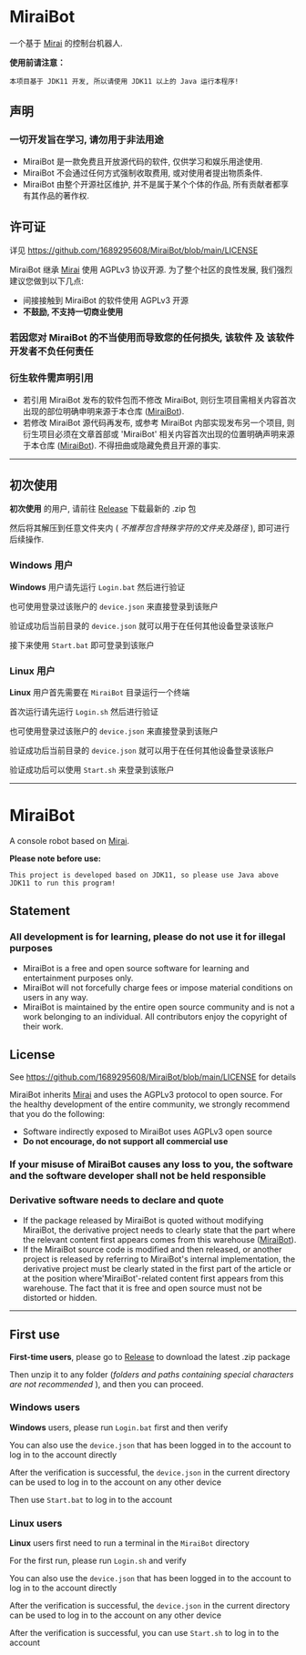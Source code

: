 # MiraiBot
一个基于 [Mirai](https://github.com/mamoe/mirai) 的控制台机器人.

**使用前请注意：**
```
本项目基于 JDK11 开发, 所以请使用 JDK11 以上的 Java 运行本程序!
```

## 声明

<h3>一切开发旨在学习, 请勿用于非法用途</h3>

- MiraiBot 是一款免费且开放源代码的软件, 仅供学习和娱乐用途使用.
- MiraiBot 不会通过任何方式强制收取费用, 或对使用者提出物质条件.
- MiraiBot 由整个开源社区维护, 并不是属于某个个体的作品, 所有贡献者都享有其作品的著作权.

## 许可证

详见 https://github.com/1689295608/MiraiBot/blob/main/LICENSE

MiraiBot 继承 [Mirai](https://github.com/mamoe/mirai) 使用 AGPLv3 协议开源. 为了整个社区的良性发展, 我们强烈建议您做到以下几点:

- 间接接触到 MiraiBot 的软件使用 AGPLv3 开源
- **不鼓励, 不支持一切商业使用**

<h3>若因您对 MiraiBot 的不当使用而导致您的任何损失, 该软件 及 该软件开发者不负任何责任</h3>

### 衍生软件需声明引用

- 若引用 MiraiBot 发布的软件包而不修改 MiraiBot, 则衍生项目需相关内容首次出现的部位明确申明来源于本仓库 ([MiraiBot](https://github.com/1689295608/MiraiBot)).
- 若修改 MiraiBot 源代码再发布, 或参考 MiraiBot 内部实现发布另一个项目, 则衍生项目必须在文章首部或 'MiraiBot' 相关内容首次出现的位置明确声明来源于本仓库 ([MiraiBot](https://github.com/1689295608/MiraiBot)). 不得扭曲或隐藏免费且开源的事实.

---

## 初次使用
**初次使用** 的用户, 请前往 [Release](https://github.com/1689295608/MiraiBot/releases/latest) 下载最新的 .zip 包

然后将其解压到任意文件夹内 ( *不推荐包含特殊字符的文件夹及路径* ), 即可进行后续操作.


### Windows 用户
**Windows** 用户请先运行 `Login.bat` 然后进行验证

也可使用登录过该账户的 `device.json` 来直接登录到该账户

验证成功后当前目录的 `device.json` 就可以用于在任何其他设备登录该账户

接下来使用 `Start.bat` 即可登录到该账户


### Linux 用户
**Linux** 用户首先需要在 `MiraiBot` 目录运行一个终端

首次运行请先运行 `Login.sh` 然后进行验证

也可使用登录过该账户的 `device.json` 来直接登录到该账户

验证成功后当前目录的 `device.json` 就可以用于在任何其他设备登录该账户

验证成功后可以使用 `Start.sh` 来登录到该账户

---

# MiraiBot
A console robot based on [Mirai](https://github.com/mamoe/mirai).

**Please note before use:**
```
This project is developed based on JDK11, so please use Java above JDK11 to run this program!
```

## Statement

<h3>All development is for learning, please do not use it for illegal purposes</h3>

- MiraiBot is a free and open source software for learning and entertainment purposes only.
- MiraiBot will not forcefully charge fees or impose material conditions on users in any way.
- MiraiBot is maintained by the entire open source community and is not a work belonging to an individual. All contributors enjoy the copyright of their work.

## License

See https://github.com/1689295608/MiraiBot/blob/main/LICENSE for details

MiraiBot inherits [Mirai](https://github.com/mamoe/mirai) and uses the AGPLv3 protocol to open source. For the healthy development of the entire community, we strongly recommend that you do the following:

- Software indirectly exposed to MiraiBot uses AGPLv3 open source
- **Do not encourage, do not support all commercial use**

<h3>If your misuse of MiraiBot causes any loss to you, the software and the software developer shall not be held responsible</h3>

### Derivative software needs to declare and quote

- If the package released by MiraiBot is quoted without modifying MiraiBot, the derivative project needs to clearly state that the part where the relevant content first appears comes from this warehouse ([MiraiBot](https://github.com/1689295608/MiraiBot)).
- If the MiraiBot source code is modified and then released, or another project is released by referring to MiraiBot's internal implementation, the derivative project must be clearly stated in the first part of the article or at the position where'MiraiBot'-related content first appears from this warehouse. The fact that it is free and open source must not be distorted or hidden.

---

## First use
**First-time users**, please go to [Release](https://github.com/1689295608/MiraiBot/releases/latest) to download the latest .zip package

Then unzip it to any folder (*folders and paths containing special characters are not recommended* ), and then you can proceed.


### Windows users
**Windows** users, please run `Login.bat` first and then verify

You can also use the `device.json` that has been logged in to the account to log in to the account directly

After the verification is successful, the `device.json` in the current directory can be used to log in to the account on any other device

Then use `Start.bat` to log in to the account


### Linux users
**Linux** users first need to run a terminal in the `MiraiBot` directory

For the first run, please run `Login.sh` and verify

You can also use the `device.json` that has been logged in to the account to log in to the account directly

After the verification is successful, the `device.json` in the current directory can be used to log in to the account on any other device

After the verification is successful, you can use `Start.sh` to log in to the account
